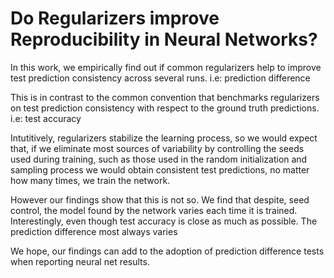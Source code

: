 # Do Regularizers improve Reproducibility in Neural Networks?

In this work, we empirically find out if common regularizers help to improve
test prediction consistency across several runs. i.e: prediction difference

This is in contrast to the common convention that benchmarks regularizers on 
test prediction consistency with respect to the ground truth predictions. i.e: test accuracy

Intutitively, regularizers stabilize the learning process, so we would expect that,
if we eliminate most sources of variability by controlling the seeds used during training, 
such as those used in the random initialization and sampling process
we would obtain consistent test predictions, no matter how many times, we train the network.

However our findings show that this is not so. 
We find that despite, seed control, the model found by the network varies each time it is trained.
Interestingly, even though test accuracy is close as much as possible. The prediction difference most always varies

We hope, our findings can add to the adoption of prediction difference tests when reporting neural net results.

